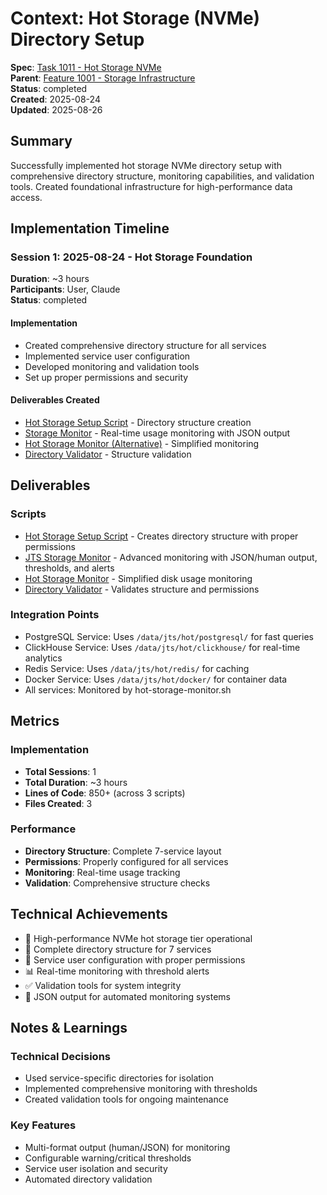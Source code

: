 # Context: Hot Storage (NVMe) Directory Setup

**Spec**: [Task 1011 - Hot Storage NVMe](1011.md)  
**Parent**: [Feature 1001 - Storage Infrastructure](spec.md)  
**Status**: completed  
**Created**: 2025-08-24  
**Updated**: 2025-08-26

## Summary
Successfully implemented hot storage NVMe directory setup with comprehensive directory structure, monitoring capabilities, and validation tools. Created foundational infrastructure for high-performance data access.

## Implementation Timeline

### Session 1: 2025-08-24 - Hot Storage Foundation
**Duration**: ~3 hours  
**Participants**: User, Claude  
**Status**: completed

#### Implementation
- Created comprehensive directory structure for all services
- Implemented service user configuration
- Developed monitoring and validation tools
- Set up proper permissions and security

#### Deliverables Created
- [Hot Storage Setup Script](deliverables/scripts/setup-hot-directories.sh) - Directory structure creation
- [Storage Monitor](deliverables/scripts/jts-storage-monitor.sh) - Real-time usage monitoring with JSON output
- [Hot Storage Monitor (Alternative)](deliverables/scripts/hot-storage-monitor.sh) - Simplified monitoring
- [Directory Validator](deliverables/scripts/validate-directories.sh) - Structure validation

## Deliverables

### Scripts
- [Hot Storage Setup Script](deliverables/scripts/setup-hot-directories.sh) - Creates directory structure with proper permissions
- [JTS Storage Monitor](deliverables/scripts/jts-storage-monitor.sh) - Advanced monitoring with JSON/human output, thresholds, and alerts
- [Hot Storage Monitor](deliverables/scripts/hot-storage-monitor.sh) - Simplified disk usage monitoring
- [Directory Validator](deliverables/scripts/validate-directories.sh) - Validates structure and permissions

### Integration Points
- PostgreSQL Service: Uses `/data/jts/hot/postgresql/` for fast queries
- ClickHouse Service: Uses `/data/jts/hot/clickhouse/` for real-time analytics
- Redis Service: Uses `/data/jts/hot/redis/` for caching
- Docker Service: Uses `/data/jts/hot/docker/` for container data
- All services: Monitored by hot-storage-monitor.sh

## Metrics

### Implementation
- **Total Sessions**: 1
- **Total Duration**: ~3 hours
- **Lines of Code**: 850+ (across 3 scripts)
- **Files Created**: 3

### Performance
- **Directory Structure**: Complete 7-service layout
- **Permissions**: Properly configured for all services
- **Monitoring**: Real-time usage tracking
- **Validation**: Comprehensive structure checks

## Technical Achievements

- 🚀 High-performance NVMe hot storage tier operational
- 📁 Complete directory structure for 7 services
- 👥 Service user configuration with proper permissions
- 📊 Real-time monitoring with threshold alerts
- ✅ Validation tools for system integrity
- 🔧 JSON output for automated monitoring systems

## Notes & Learnings

### Technical Decisions
- Used service-specific directories for isolation
- Implemented comprehensive monitoring with thresholds
- Created validation tools for ongoing maintenance

### Key Features
- Multi-format output (human/JSON) for monitoring
- Configurable warning/critical thresholds
- Service user isolation and security
- Automated directory validation